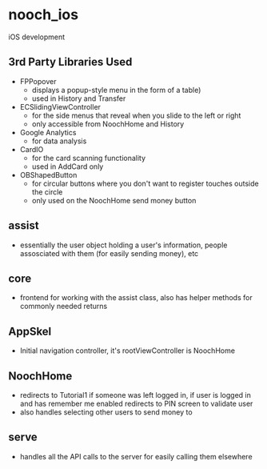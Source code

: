 nooch_ios
=========

iOS development

3rd Party Libraries Used
------------------------
* FPPopover
  - displays a popup-style menu in the form of a table) 
  - used in History and Transfer
* ECSlidingViewController
  - for the side menus that reveal when you slide to the left or right 
  - only accessible from NoochHome and History
* Google Analytics
  - for data analysis
* CardIO
  - for the card scanning functionality
  - used in AddCard only
* OBShapedButton
  - for circular buttons where you don't want to register touches outside the circle
  - only used on the NoochHome send money button

assist
------
- essentially the user object holding a user's information, people assosciated with them (for easily sending money), etc

core
-----
- frontend for working with the assist class, also has helper methods for commonly needed returns

AppSkel
-------
- Initial navigation controller, it's rootViewController is NoochHome

NoochHome
---------
- redirects to Tutorial1 if someone was left logged in, if user is logged in and has remember me enabled redirects to PIN screen to validate user
- also handles selecting other users to send money to

serve
------
- handles all the API calls to the server for easily calling them elsewhere


